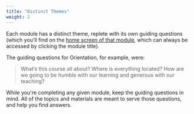 ```yaml
---
title: "Distinct Themes"
weight: 2
---
```


Each module has a distinct theme, replete with its own guiding questions (which you'll find on the [home screen of that module](/), which can always be accessed by clicking the module title).

The guiding questions for Orientation, for example, were:

> What’s this course all about?
> Where is everything located?
> How are we going to be humble with our learning and generous with our teaching?

While you're completing any given module, keep the guiding questions in mind. All of the topics and materials are meant to serve those questions, and help you find answers.
